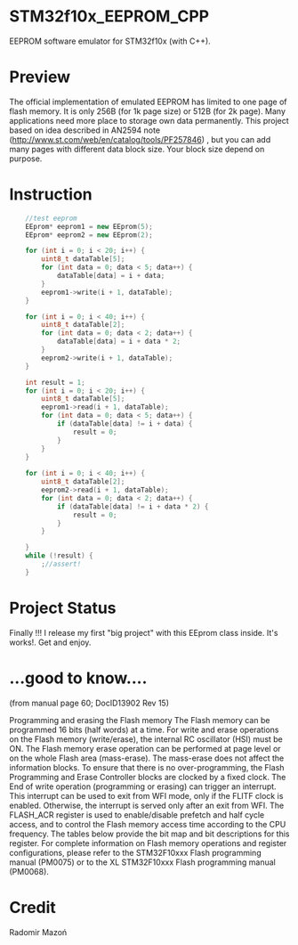 # STM32f10x_EEPROM_CPP
EEPROM software emulator for STM32f10x (with C++).

# Preview

The official implementation of emulated EEPROM has limited to one page of flash memory. It is only 256B (for 1k page size) or 512B (for 2k page). Many applications need more place to storage own data permanently.
This project based on idea described in AN2594 note (http://www.st.com/web/en/catalog/tools/PF257846) , but you can add many pages with different data block size. Your block size depend on purpose.

# Instruction
```C++
	//test eeprom
	EEprom* eeprom1 = new EEprom(5);
	EEprom* eeprom2 = new EEprom(2);

	for (int i = 0; i < 20; i++) {
		uint8_t dataTable[5];
		for (int data = 0; data < 5; data++) {
			dataTable[data] = i + data;
		}
		eeprom1->write(i + 1, dataTable);
	}

	for (int i = 0; i < 40; i++) {
		uint8_t dataTable[2];
		for (int data = 0; data < 2; data++) {
			dataTable[data] = i + data * 2;
		}
		eeprom2->write(i + 1, dataTable);
	}

	int result = 1;
	for (int i = 0; i < 20; i++) {
		uint8_t dataTable[5];
		eeprom1->read(i + 1, dataTable);
		for (int data = 0; data < 5; data++) {
			if (dataTable[data] != i + data) {
				result = 0;
			}
		}
	}
	
	for (int i = 0; i < 40; i++) {
		uint8_t dataTable[2];
		eeprom2->read(i + 1, dataTable);
		for (int data = 0; data < 2; data++) {
			if (dataTable[data] != i + data * 2) {
				result = 0;
			}
		}

	}
	while (!result) {
		;//assert!
	}
```

# Project Status

Finally !!! I release my first "big project" with this EEprom class inside. It's works!. Get and enjoy. 

# ...good to know....
(from manual page 60; DocID13902 Rev 15)

Programming and erasing the Flash memory
The Flash memory can be programmed 16 bits (half words) at a time.
For write and erase operations on the Flash memory (write/erase), the internal RC oscillator
(HSI) must be ON.
The Flash memory erase operation can be performed at page level or on the whole Flash
area (mass-erase). The mass-erase does not affect the information blocks.
To ensure that there is no over-programming, the Flash Programming and Erase Controller
blocks are clocked by a fixed clock.
The End of write operation (programming or erasing) can trigger an interrupt. This interrupt
can be used to exit from WFI mode, only if the FLITF clock is enabled. Otherwise, the
interrupt is served only after an exit from WFI.
The FLASH_ACR register is used to enable/disable prefetch and half cycle access, and to
control the Flash memory access time according to the CPU frequency. The tables below
provide the bit map and bit descriptions for this register.
For complete information on Flash memory operations and register configurations, please
refer to the STM32F10xxx Flash programming manual (PM0075) or to the XL
STM32F10xxx Flash programming manual (PM0068).

# Credit

Radomir Mazoń

